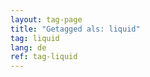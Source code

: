 ```yaml
---
layout: tag-page
title: "Getagged als: liquid"  
tag: liquid
lang: de
ref: tag-liquid
---
```

